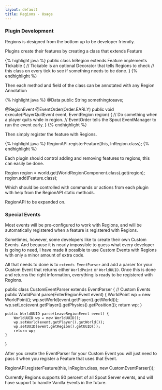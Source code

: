 ```yaml
---
layout: default
title: Regions - Usage
---
```


### Plugin Development
Regions is designed from the bottom up to be developer friendly.

Plugins create their features by creating a class that extends Feature

{% highlight java %}
public class InRegion extends Feature implements Tickable {
    // Tickable is an optional Decorator that tells Regions to check
    // this class on every tick to see if something needs to be done.
}
{% endhighlight %}

Then each method and field of the class can be annotated with any Region Annotation

{% highlight java %}
@Data
public String somethingtosave;

@RegionEvent
@EventOrder(Order.EARLY)
public void execute(PlayerQuitEvent event, EventRegion region) {
    // Do something when a player quits while in region.
    // EventOrder tells the Spout EventManager to run the event early.
}
{% endhighlight %}

Then simply register the feature with Regions.

{% highlight java %}
RegionAPI.registerFeature(this, InRegion.class);
{% endhighlight %}

Each plugin should control adding and removing features to regions, this can easily be done.

Region region = world.get(WorldRegionComponent.class).get(region);
region.add(Feature.class);

Which should be controlled with commands or actions from each plugin with help from the RegionAPI static methods.

RegionAPI to be expanded on.

### Special Events
Most events will be pre-configured to work with Regions, and will be automatically registered when a feature is registered with Regions.

Sometimes, however, some developers like to create their own Custom Events. And because it is nearly impossible to guess what every developer is going to need, I have made it possible to use Custom Events with Regions with only a minor amount of extra code.

All that needs to done is to `extends EventParser` and add a parser for your Custom Event that returns either `WorldPoint` or `WorldUUID`. Once this is done and returns the right information, everything is ready to be registered with Regions.

public class CustomEventParser extends EventParser {
    // Custom Events
    public WorldPoint parse(EnterRegionEvent event) {
        WorldPoint wp = new WorldPoint();
        wp.setWorld(event.getPlayer().getWorld());
        wp.setLoc(event.getPlayer().getPhysics().getPosition());
        return wp;
    }
	
    public WorldUUID parse(LeaveRegionEvent event) {
        WorldUUID wp = new WorldUUID();
        wp.setWorld(event.getPlayer().getWorld());
        wp.setUUID(event.getRegion().getUUID());
        return wp;
    }
}

After you create the EventParser for your Custom Event you will just need to pass it when you register a Feature that uses that Event.

RegionAPI.registerFeature(this, InRegion.class, new CustomEventParser());

Currently Regions supports 90 percent of all Spout Server events, and will have support to handle Vanilla Events in the future.
